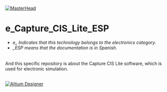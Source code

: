 <h6 align="justify"></h6>

[![MasterHead](http://dicer0.com/wp-content/uploads/2023/09/Capture-CIS-di_cer0-Banner.png)](https://dicer0.com/)
# e_Capture_CIS_Lite_ESP
<h6 align="justify">
  <ul>
    <li>e_ Indicates that this technology belongs to the electronics category.</li>
    <li>_ESP means that the documentation is in Spanish.</li>
  </ul>
</h6>
And this specific repository is about the Capture CIS Lite software, which is used for electronic simulation. 
&nbsp;
<br/>
&nbsp;

[![Altium Designer](http://dicer0.com/wp-content/uploads/2023/09/e_Capture_CIS.png)](https://dicer0.com/#skills)
